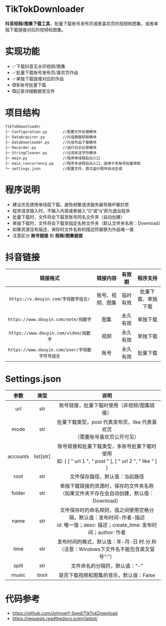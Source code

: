 # TikTokDownloader

**抖音视频/图集下载工具**，批量下载账号发布页或者喜欢页的视频和图集，或者单独下载链接对应的视频和图集。

# 实现功能

* ✅下载抖音无水印视频/图集
* ✅批量下载账号发布页/喜欢页作品
* ✅单独下载链接对应的作品
* ❎多账号批量下载
* ❎记录详细数据至文件

# 项目结构

```text
TikTokDownloader
├─ Configuration.py       //配置文件处理模块
├─ DataAcquirer.py        //抖音数据获取模块
├─ DataDownloader.py      //抖音作品下载模块
├─ Recorder.py            //运行日志记录模块
├─ StringCleaner.py       //过滤非法字符模块
├─ main.py                //程序单线程启动入口
├─ main_concurrency.py    //程序多进程启动入口，适用于多账号批量爬取
└─ settings.json          //配置文件，首次运行程序自动生成
```

# 程序说明

* 建议优先使用单线程下载，避免频繁请求服务器导致IP被封禁
* 程序请求输入时，不输入内容或者输入“Q”或“q”即为退出程序
* 批量下载时，文件将会下载至账号同名文件夹（自动创建）
* 单独下载时，文件将会下载至指定名称文件夹（默认文件夹名称：Download）
* 如果资源没有描述，保存时文件名称的描述将替换为作品唯一值
* 注意区分 **账号链接** 和 **视频/图集链接**

# 抖音链接

|                  链接格式                  |   链接内容   | 有效期  |   程序支持    |
|:--------------------------------------:|:--------:|:----:|:---------:|
|     `https://v.douyin.com/字母数字组合/`     | 账号、视频、图集 | 临时有效 | 批量下载、单独下载 |
|   `https://www.douyin.com/note/纯数字`    |    图集    | 永久有效 |   单独下载    |
|   `https://www.douyin.com/video/纯数字`   |    视频    | 永久有效 |   单独下载    |
| `https://www.douyin.com/user/字母数字符号组合` |    账号    | 永久有效 |   批量下载    |

# Settings.json

|    参数    |     类型      |                                           说明                                            |
|:--------:|:-----------:|:---------------------------------------------------------------------------------------:|
|   url    |     str     |                                 账号链接，批量下载时使用（非视频/图集链接）                                  |
|   mode   |     str     |                      批量下载类型，post 代表发布页，like 代表喜欢页<br>（需要账号喜欢页公开可见）                      |
| accounts | list\[str\] | 账号链接和批量下载类型，多账号批量下载时使用<br>如: \[ \[ " url 1 ", " post " \], \[ " url 2 ", " like " \] \] |
|   root   |     str     |                                     文件保存路径，默认值：当前路径                                     |
|  folder  |     str     |                   单独下载链接的资源时，保存的文件夹名称<br>（如果文件夹不存在会自动创建，默认值：Download）                   |
|   name   |     str     |  文件保存时的命名规则，值之间使用空格分隔，默认值：发布时间-作者-描述<br>id: 唯一值；desc: 描述；create_time: 发布时间；author: 作者   |
|   time   |     str     |                 发布时间的格式，默认值：年-月-日 时.分.秒<br>（注意：Windows下文件名不能包含英文冒号“:”）                  |
|  split   |     str     |                                    文件命名的分隔符，默认值：“-”                                     |
|  music   |    bool     |                                 是否下载视频和图集的音乐，默认值：False                                  |

# 代码参考

* https://github.com/Johnserf-Seed/TikTokDownload
* https://requests.readthedocs.io/en/latest/
